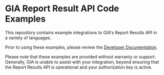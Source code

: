 # GIA Report Result API Code Examples

This repository contains example integrations to GIA's Report Results API in a variety of languages.

Prior to using these examples, please review the [Developer Documentation](https://gialaboratory.github.io).

Please note that these examples are provided without warranty or support. Generally, GIA is unable to assist with your integration, beyond ensuring that the Report Results API is operational and your authorization key is active.